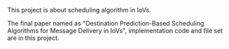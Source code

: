 This project is about scheduling algorithm in IoVs.

The final paper named as "Destination Prediction-Based Scheduling Algorithms for Message Delivery in IoVs", implementation code and file set are in this project.
